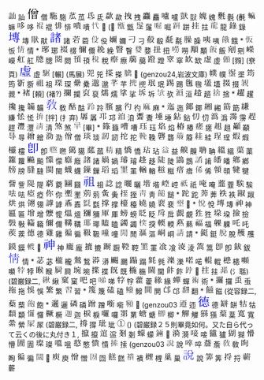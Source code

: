 ![_c-aVVzQ.png](images/_c-aVVzQ.png) 訕 
![_c-buNMn.png](images/_c-buNMn.png) 僧 
![_c08M88d.png](images/_c08M88d.png) 駞 
![_c0PJQgs.png](images/_c0PJQgs.png) 苽 
![_c0Rg_pC.png](images/_c0Rg_pC.png) 氐 
![_c1EbcMl.png](images/_c1EbcMl.png) 歘 
![_c1Jwc2P.png](images/_c1Jwc2P.png) 拽 
![_c1ofdwS.png](images/_c1ofdwS.png) 麤 
![_c24Vclg.png](images/_c24Vclg.png) 嚧 
![_c2919Qh.png](images/_c2919Qh.png) 獃 
![_c2GUN0V.png](images/_c2GUN0V.png) 媿 
![_c2MwYCQ.png](images/_c2MwYCQ.png) 氎 (㲲
![_c2X4VI3.png](images/_c2X4VI3.png) 䗫 
![_c2_vmX7.png](images/_c2_vmX7.png) 哆 
![_c2nw8ed.png](images/_c2nw8ed.png) 裩 
![_c2weiSi.png](images/_c2weiSi.png) 悱 
![_c3ZHzzE.png](images/_c3ZHzzE.png) 嘳 
![_c3b-8qd.png](images/_c3b-8qd.png) 𢖺 (忒
![_c3f3cLp.png](images/_c3f3cLp.png) 甑 
![_c3gJYrc.png](images/_c3gJYrc.png) 鬔 
![_c3hPGUn.png](images/_c3hPGUn.png) 啒 
![_c3m2Jpk.png](images/_c3m2Jpk.png) 跰 
![_c3ws3a5.png](images/_c3ws3a5.png) 拄 
![_c4DVhgP.png](images/_c4DVhgP.png) 龍 
![_c53Ldg-.png](images/_c53Ldg-.png) 錄 
![_c5W19AM.png](images/_c5W19AM.png) 塼 
![_c5aIz2K.png](images/_c5aIz2K.png) 猒 
![_c5cbYR1.png](images/_c5cbYR1.png) 諸 
![_c5nWgZ2.png](images/_c5nWgZ2.png) 菪 
![_c60f55s.png](images/_c60f55s.png) 伇 
![_c6WB2PD.png](images/_c6WB2PD.png) 嬭 
![_c6jrh_n.png](images/_c6jrh_n.png) 刁 
![_c6lU0kH.png](images/_c6lU0kH.png) 殽 
![_c6rFhG-.png](images/_c6rFhG-.png) 氄 
![_c6sk7GU.png](images/_c6sk7GU.png) 臊 
![_c70WpBb.png](images/_c70WpBb.png) 咦 
![_c7_OZWV.png](images/_c7_OZWV.png) 餓 *
![_c7g_AUa.png](images/_c7g_AUa.png) 㤆 
![_c7klNPe.png](images/_c7klNPe.png) 情 *
![_c8J-9zJ.png](images/_c8J-9zJ.png) 琊 
![_c8JsoUV.png](images/_c8JsoUV.png) 䄌 
![_c8LIWNE.png](images/_c8LIWNE.png) 儞 
![_c8M1qNw.png](images/_c8M1qNw.png) 絻 
![_c8PzPBh.png](images/_c8PzPBh.png) 瞖 
![_c8YgFul.png](images/_c8YgFul.png) 㜈 
![_c8bsBVV.png](images/_c8bsBVV.png) 扭 
![_c8o9jRT.png](images/_c8o9jRT.png) 嘮 
![_c93thOp.png](images/_c93thOp.png) 顒 
![_c9M0Abs.png](images/_c9M0Abs.png) 飯 
![_c9N1gJs.png](images/_c9N1gJs.png) 剜 
![_c9NyjYr.png](images/_c9NyjYr.png) 嶸 
![_c9R0q-T.png](images/_c9R0q-T.png) 舡 
![_c9ptdEX.png](images/_c9ptdEX.png) 牕 
![_c9t0r9x.png](images/_c9t0r9x.png) 閦 
![_cAqQREx.png](images/_cAqQREx.png) 頇 
![_cAwLMeB.png](images/_cAwLMeB.png) 稅 
![_cBGZT_I.png](images/_cBGZT_I.png) 瘵 
![_cBiMY0T.png](images/_cBiMY0T.png) 﨟 
![_cBlgg60.png](images/_cBlgg60.png) 蹬 
![_cBw5_rp.png](images/_cBw5_rp.png) 窣 
![_cCAkfZQ.png](images/_cCAkfZQ.png) 缼 
![_cCKPs3z.png](images/_cCKPs3z.png) 虛 
![_cCQv_7X.png](images/_cCQv_7X.png) [顟] (尞頁)
![_cCc7hMy.png](images/_cCc7hMy.png) 虛 
![_cCjVaDr.png](images/_cCjVaDr.png) [輾] (馬展)
![_cD6xSJc.png](images/_cD6xSJc.png) 兕 
![_cD8gvsD.png](images/_cD8gvsD.png) 搽 
![_cDA9JTC.png](images/_cDA9JTC.png) 𦡬 (genzou24,岩波文庫)
![_cDFye3f.png](images/_cDFye3f.png) 幞 
![_cDHi0OM.png](images/_cDHi0OM.png) 埿 
![_cD_tjov.png](images/_cD_tjov.png) 筠 
![_cDiMY-x.png](images/_cDiMY-x.png) 斵 
![_cDlLm8i.png](images/_cDlLm8i.png) 祖 
![_cDtYY1o.png](images/_cDtYY1o.png) 琛 
![_cDvY-xS.png](images/_cDvY-xS.png) 纍 
![_cE4rsXB.png](images/_cE4rsXB.png) 邈 
![_cEEK4m0.png](images/_cEEK4m0.png) 芊 
![_cEUttgc.png](images/_cEUttgc.png) 㨮 
![_cEhDsUw.png](images/_cEhDsUw.png) 珉 
![_cEog3ho.png](images/_cEog3ho.png) 踢 
![_cF2_t8i.png](images/_cF2_t8i.png) 毱 
![_cF6di9Y.png](images/_cF6di9Y.png) 壒 
![_cFLkkaQ.png](images/_cFLkkaQ.png) 掇 
![_cFtB5zk.png](images/_cFtB5zk.png) 䚄 *
![_cFvHGuZ.png](images/_cFvHGuZ.png) [頼] (褚?)
![_cFwJhgA.png](images/_cFwJhgA.png) 攔 
![_cFxe5yM.png](images/_cFxe5yM.png) 裒 
![_cG6Wmjx.png](images/_cG6Wmjx.png) 燸 
![_cG8KC_F.png](images/_cG8KC_F.png) 挲 
![_cH3en9i.png](images/_cH3en9i.png) 坼 
![_cH6EBTT.png](images/_cH6EBTT.png) 欤 
![_cHFu1g8.png](images/_cHFu1g8.png) 洹 
![_cHkhRfy.png](images/_cHkhRfy.png) 趦 
![_cI1YBsQ.png](images/_cI1YBsQ.png) 捨 *
![_cI7s3xO.png](images/_cI7s3xO.png) 趯 
![_cI9ZCGZ.png](images/_cI9ZCGZ.png) 攙 
![_cI9ubTD.png](images/_cI9ubTD.png) 韛 
![_cIR47Nj.png](images/_cIR47Nj.png) 敎 
![_cIe6sJ9.png](images/_cIe6sJ9.png) 酤 
![_cIfCa8T.png](images/_cIfCa8T.png) 跉 
![_cJGJAuO.png](images/_cJGJAuO.png) 臏 
![_cJN4kRh.png](images/_cJN4kRh.png) 彴 
![_cJP7RJ-.png](images/_cJP7RJ-.png) 麻 *
![_cJlPENg.png](images/_cJlPENg.png) 迤 
![_cJmCJu7.png](images/_cJmCJu7.png) 鎁 
![_cK2QBRl.png](images/_cK2QBRl.png) 緗 
![_cKCt5ys.png](images/_cKCt5ys.png) 筯 
![_cKO6F0M.png](images/_cKO6F0M.png) 縑 
![_cKRoZF1.png](images/_cKRoZF1.png) 恡 
![_cKabH-y.png](images/_cKabH-y.png) [拌] (扌弃)
![_cKb9Iag.png](images/_cKb9Iag.png) 羼 
![_cKkkErQ.png](images/_cKkkErQ.png) 邛 
![_cKuK4L4.png](images/_cKuK4L4.png) 洎 
![_cL0Tw3v.png](images/_cL0Tw3v.png) 聻 
![_cL0wbVA.png](images/_cL0wbVA.png) 埵 
![_cL9DDq_.png](images/_cL9DDq_.png) 鉆 
![_cLAajMy.png](images/_cLAajMy.png) 忉 
![_cLMKKnQ.png](images/_cLMKKnQ.png) 潙 
![_cLYAf-j.png](images/_cLYAf-j.png) 霶 
![_cLhgFXB.png](images/_cLhgFXB.png) 趕 
![_cLpBaxK.png](images/_cLpBaxK.png) 灃 
![_cLt0ZEi.png](images/_cLt0ZEi.png) 淸 
![_cLw6fRy.png](images/_cLw6fRy.png) 煞 
![_cM1mr0_.png](images/_cM1mr0_.png) [畢] *
![_cM4bGMH.png](images/_cM4bGMH.png) 籙 
![_cMSEIpo.png](images/_cMSEIpo.png) 嘈 
![_cMUyYFU.png](images/_cMUyYFU.png) 珏 
![_cMyyYsq.png](images/_cMyyYsq.png) 焰 
![_cMzxZcr.png](images/_cMzxZcr.png) 樁 
![_cNZ1rBN.png](images/_cNZ1rBN.png) 瘥 
![_cNamw3U.png](images/_cNamw3U.png) 趄 
![_cOMROsz.png](images/_cOMROsz.png) 顢 
![_cOrMl01.png](images/_cOrMl01.png) 㝵 
![_cP9oMx2.png](images/_cP9oMx2.png) 繒 
![_cPa0OHq.png](images/_cPa0OHq.png) 泐 
![_cPeLTvK.png](images/_cPeLTvK.png) 僧 
![_cPsBQ8F.png](images/_cPsBQ8F.png) 琰 
![_cPtPhZc.png](images/_cPtPhZc.png) 訒 
![_cQ1XKIo.png](images/_cQ1XKIo.png) 拕 
![_cQ8xbO4.png](images/_cQ8xbO4.png) 鞔 
![_cQVBXYh.png](images/_cQVBXYh.png) 礱 
![_cQoh_Dx.png](images/_cQoh_Dx.png) 䉬 
![_cRNRSQK.png](images/_cRNRSQK.png) 絓 
![_cRVd89O.png](images/_cRVd89O.png) 珵 
![_cRYP9AM.png](images/_cRYP9AM.png) 煆 
![_cRa4hol.png](images/_cRa4hol.png) 欞 
![_cRpXKmw.png](images/_cRpXKmw.png) 卽 
![_cRtAFIm.png](images/_cRtAFIm.png) 㬠 
![_cSCq-sb.png](images/_cSCq-sb.png) 獦 
![_cSPyS1R.png](images/_cSPyS1R.png) 蓏 
![_cSQgioD.png](images/_cSQgioD.png) 精 
![_cSRBsYL.png](images/_cSRBsYL.png) 憍 
![_cSweJAj.png](images/_cSweJAj.png) 玷 
![_cSyV3U8.png](images/_cSyV3U8.png) 益 
![_cT2pL7H.png](images/_cT2pL7H.png) 齅 
![_cT3LhM9.png](images/_cT3LhM9.png) 聃 
![_cTGU2_X.png](images/_cTGU2_X.png) 縕 
![_cTaBTau.png](images/_cTaBTau.png) 蕖 
![_cTdai1G.png](images/_cTdai1G.png) 籮 
![_cTiM-va.png](images/_cTiM-va.png) 飈 
![_cTmSzen.png](images/_cTmSzen.png) 懞 
![_cTu9hq6.png](images/_cTu9hq6.png) 廕 
![_cTy9v7k.png](images/_cTy9v7k.png) 諸 
![_cU71g14.png](images/_cU71g14.png) 媧 
![_cU7bvyB.png](images/_cU7bvyB.png) 璿 
![_cUIvLBi.png](images/_cUIvLBi.png) 趍 
![_cUJdp2z.png](images/_cUJdp2z.png) 陡 
![_cURjUtj.png](images/_cURjUtj.png) 鵾 
![_cUWFuD_.png](images/_cUWFuD_.png) 誵 
![_cUW_t3P.png](images/_cUW_t3P.png) 皤 
![_cU_SzIh.png](images/_cU_SzIh.png) 鄕 
![_cUjBtvE.png](images/_cUjBtvE.png) 牓 
![_cUpgnaQ.png](images/_cUpgnaQ.png) 膖 
![_cUplPmb.png](images/_cUplPmb.png) 閩 
![_cUwDYaK.png](images/_cUwDYaK.png) 蠛 
![_cUzF_NA.png](images/_cUzF_NA.png) 鏁 
![_cV8ajVW.png](images/_cV8ajVW.png) 瑫 
![_cW-xKeA.png](images/_cW-xKeA.png) 罣 
![_cW9Q4Pj.png](images/_cW9Q4Pj.png) 輶 
![_cWB-wC_.png](images/_cWB-wC_.png) 糍 
![_cWGEhNF.png](images/_cWGEhNF.png) 瘖 
![_cWNsXuR.png](images/_cWNsXuR.png) 俙 
![_cWkvS29.png](images/_cWkvS29.png) 顇 
![_cWvqDl0.png](images/_cWvqDl0.png) 犍 
![_cWw6Qly.png](images/_cWw6Qly.png) 訾 
![_cWw9evQ.png](images/_cWw9evQ.png) 隄 
![_cWzm3Cs.png](images/_cWzm3Cs.png) 藭 
![_cX6CEDb.png](images/_cX6CEDb.png) 圝 
![_cXGaW63.png](images/_cXGaW63.png) 祖 
![_cXGbug7.png](images/_cXGbug7.png) 諗 
![_cXIgV1X.png](images/_cXIgV1X.png) 曬 
![_cXSIyZO.png](images/_cXSIyZO.png) 堦 
![_cXT7iaW.png](images/_cXT7iaW.png) 崆 
![_cXry_97.png](images/_cXry_97.png) 祇 
![_cY3mkBk.png](images/_cY3mkBk.png) 唵 
![_cYIEvAS.png](images/_cYIEvAS.png) 虀 
![_cYRGZwt.png](images/_cYRGZwt.png) 騃 
![_cY_wVTX.png](images/_cY_wVTX.png) 呿 
![_cYnyGP0.png](images/_cYnyGP0.png) 瘂 
![_cYtdofS.png](images/_cYtdofS.png) 你 
![_cZ7Eo6j.png](images/_cZ7Eo6j.png) 壍 
![_cZ9niqj.png](images/_cZ9niqj.png) 莂 
![_cZtgdrL.png](images/_cZtgdrL.png) 夤 
![_c_FhWgE.png](images/_c_FhWgE.png) 挃 
![_c_GFJ-l.png](images/_c_GFJ-l.png) 靑 
![_c_czhg_.png](images/_c_czhg_.png) 䭔 *
![_caEgBF_.png](images/_caEgBF_.png) 跎 
![_caGyXqK.png](images/_caGyXqK.png) 莾 
![_caQaRBr.png](images/_caQaRBr.png) 袟 
![_cay0FKG.png](images/_cay0FKG.png) 踧 
![_cay7Eud.png](images/_cay7Eud.png) 烘 
![_cbBd_hY.png](images/_cbBd_hY.png) 翎 
![_cbKgc4v.png](images/_cbKgc4v.png) 謼 
![_cbeELJq.png](images/_cbeELJq.png) 鼒 
![_cbkJYAn.png](images/_cbkJYAn.png) 㲯 
![_cc0hloI.png](images/_cc0hloI.png) 撑 
![_ccErbyQ.png](images/_ccErbyQ.png) 檯 
![_ccGiJ4y.png](images/_ccGiJ4y.png) 嬈 
![_ccO9JVi.png](images/_ccO9JVi.png) 裵 
![_ccRqtTU.png](images/_ccRqtTU.png) 𡎺 *
![_ccVzgAc.png](images/_ccVzgAc.png) 悅 
![_cd7kG4E.png](images/_cd7kG4E.png) 塼 
![_cdT3Aoz.png](images/_cdT3Aoz.png) 神 
![_cdefSBo.png](images/_cdefSBo.png) 匾 
![_cdjCTu-.png](images/_cdjCTu-.png) 增 
![_cdrXfqs.png](images/_cdrXfqs.png) 懡 
![_ce3u7Xx.png](images/_ce3u7Xx.png) 熅 
![_ceIHJA-.png](images/_ceIHJA-.png) 獼 
![_ceInpGv.png](images/_ceInpGv.png) 厙 
![_ceJODA_.png](images/_ceJODA_.png) 螃 
![_ceU-mE0.png](images/_ceU-mE0.png) 眨 
![_ceWi2xo.png](images/_ceWi2xo.png) 戽 
![_ceY1t1_.png](images/_ceY1t1_.png) 覰 
![_cere3xy.png](images/_cere3xy.png) 狌 
![_cet_Ylr.png](images/_cet_Ylr.png) 垜 
![_cezCDF2.png](images/_cezCDF2.png) 撿 
![_cf90p8p.png](images/_cf90p8p.png) 斅 
![_cfLInD8.png](images/_cfLInD8.png) 𥶡 
![_cfMK3Qe.png](images/_cfMK3Qe.png) 儞 
![_cfw0elm.png](images/_cfw0elm.png) 鞲 
![_cg7PKit.png](images/_cg7PKit.png) 瑘 
![_cgGiUWG.png](images/_cgGiUWG.png) 瞌 
![_cgNlwtC.png](images/_cgNlwtC.png) 蠲 
![_cgWpiua.png](images/_cgWpiua.png) 揬 
![_cgXHfHs.png](images/_cgXHfHs.png) 輭 
![_cgpqFPB.png](images/_cgpqFPB.png) 爇 
![_cgtvPxM.png](images/_cgtvPxM.png) 福 
![_cgwtAQB.png](images/_cgwtAQB.png) 躶 
![_ch6p0mu.png](images/_ch6p0mu.png) 吒 
![_chA87-X.png](images/_chA87-X.png) 蒺 
![_chABteA.png](images/_chABteA.png) 德 
![_chE_KJj.png](images/_chE_KJj.png) 雞 
![_chK5pJF.png](images/_chK5pJF.png) 徧 
![_ci41xW9.png](images/_ci41xW9.png) 靸 
![_ciFIf4x.png](images/_ciFIf4x.png) 噇 
![_ciPFfa0.png](images/_ciPFfa0.png) 閒 
![_ciV6I3p.png](images/_ciV6I3p.png) 漚 
![_cibf1Rl.png](images/_cibf1Rl.png) 峒 
![_cigRKYF.png](images/_cigRKYF.png) 請 *
![_cigVzwk.png](images/_cigVzwk.png) 鋌 
![_cit8gKw.png](images/_cit8gKw.png) 脫 
![_civlYSr.png](images/_civlYSr.png) 雘 
![_cj-xJh8.png](images/_cj-xJh8.png) 鏌 
![_cj0gKKY.png](images/_cj0gKKY.png) 𨍏 
![_cjBrTBe.png](images/_cjBrTBe.png) 神 
![_cj_wmIR.png](images/_cj_wmIR.png) 龐 
![_cjl52hg.png](images/_cjl52hg.png) 摝 
![_cjmr1C4.png](images/_cjmr1C4.png) 蹰 
![_cjqnUnR.png](images/_cjqnUnR.png) 鞚 
![_cjwg2Qa.png](images/_cjwg2Qa.png) 罣 
![_cjzfXVS.png](images/_cjzfXVS.png) 飡 
![_ck-qnPe.png](images/_ck-qnPe.png) 淩 
![_ck5F26u.png](images/_ck5F26u.png) 篙 
![_ckLCAJm.png](images/_ckLCAJm.png) 卽 
![_ckLI1c3.png](images/_ckLI1c3.png) 鈸 
![_ckbAIcS.png](images/_ckbAIcS.png) 情 *
![_ckpXF_P.png](images/_ckpXF_P.png) 苾 
![_clECCI2.png](images/_clECCI2.png) 櫳 
![_clFewj8.png](images/_clFewj8.png) 鶖 
![_clQdE6i.png](images/_clQdE6i.png) 漭 
![_clR1Prl.png](images/_clR1Prl.png) 颺 
![_cl_r4Mr.png](images/_cl_r4Mr.png) 蹋 
![_cljK1xR.png](images/_cljK1xR.png) 毿 
![_cm69Q9T.png](images/_cm69Q9T.png) 濼 
![_cmBP3hk.png](images/_cmBP3hk.png) 喏 
![_cmGhk_K.png](images/_cmGhk_K.png) 輥 
![_cmTyQoG.png](images/_cmTyQoG.png) 槵 
![_cmXl52m.png](images/_cmXl52m.png) 嚬 
![_cm_6HVU.png](images/_cm_6HVU.png) 㹀 
![_cm_foj5.png](images/_cm_foj5.png) 睺 
![_cml5pJF.png](images/_cml5pJF.png) 屙 
![_cmsanwV.png](images/_cmsanwV.png) 埦 
![_cnAgUfd.png](images/_cnAgUfd.png) 揲 
![_cnNXfTq.png](images/_cnNXfTq.png) 既 
![_cnNn24P.png](images/_cnNn24P.png) 椸 
![_cnonxI1.png](images/_cnonxI1.png) 閫 
![_co1AKat.png](images/_co1AKat.png) 飰 
![_co6pF0m.png](images/_co6pF0m.png) 𨁝 
![_coB6co0.png](images/_coB6co0.png) 拄 
![_coQzVUy.png](images/_coQzVUy.png) (氵聒) (碧巌録二,
![_cokLYJc.png](images/_cokLYJc.png) 䋺 
![_cov6k_Y.png](images/_cov6k_Y.png) 窠 
![_coycu3S.png](images/_coycu3S.png) 吧 
![_cp3qF1V.png](images/_cp3qF1V.png) 㖒 
![_cp8_MJK.png](images/_cp8_MJK.png) 牸 
![_cpFbVHZ.png](images/_cpFbVHZ.png) 藿 
![_cpOpHXa.png](images/_cpOpHXa.png) 緣 
![_cpqVBm-.png](images/_cpqVBm-.png) 蟬 
![_cq4Rwve.png](images/_cq4Rwve.png) 術 *
![_cq5aOR_.png](images/_cq5aOR_.png) 攞 
![_cq8blvb.png](images/_cq8blvb.png) 䖝 
![_cqDMKM2.png](images/_cqDMKM2.png) 拖 
![_cqGlJqs.png](images/_cqGlJqs.png) 悞 
![_cqLGwk_.png](images/_cqLGwk_.png) 繁 
![_cqXo3yf.png](images/_cqXo3yf.png) 習 *
![_cqj6yrc.png](images/_cqj6yrc.png) 篾 
![_cr4aF7j.png](images/_cr4aF7j.png) 磕 
![_crA37Y5.png](images/_crA37Y5.png) 鱍 
![_crD26E7.png](images/_crD26E7.png) 閴 
![_crFHTn5.png](images/_crFHTn5.png) 邙 
![_crFSfCW.png](images/_crFSfCW.png) 翻 *
![_crIA8j-.png](images/_crIA8j-.png) 𩝐 (從容録二,
![_crSLSbT.png](images/_crSLSbT.png) 蔾 
![_crSkdR7.png](images/_crSkdR7.png) 飽 *
![_cre-mQb.png](images/_cre-mQb.png) 邐 
![_crn2NQQ.png](images/_crn2NQQ.png) 磷 
![_crwGWcl.png](images/_crwGWcl.png) 蹭 
![_cs-H1t8.png](images/_cs-H1t8.png) 㘅 
![_csCb9nz.png](images/_csCb9nz.png) 𩕳 (genzou03
![_csEzP0F.png](images/_csEzP0F.png) 迊 
![_csYxhe6.png](images/_csYxhe6.png) 德 
![_cs_258M.png](images/_cs_258M.png) 缾 
![_cscCA1f.png](images/_cscCA1f.png) 牯 
![_ct6hR_Q.png](images/_ct6hR_Q.png) 纇 
![_ct7lU2E.png](images/_ct7lU2E.png) 㦬 
![_ctFQ15t.png](images/_ctFQ15t.png) 橛 
![_ctGo09t.png](images/_ctGo09t.png) 迦 
![_ctI_7dm.png](images/_ctI_7dm.png) 棙 
![_ctYDgu0.png](images/_ctYDgu0.png) 囉 
![_cu4bNO6.png](images/_cu4bNO6.png) 罤 
![_cuBO0zX.png](images/_cuBO0zX.png) 螗 
![_cuGFxzL.png](images/_cuGFxzL.png) 楖 *
![_cuRp57i.png](images/_cuRp57i.png) 觶 
![_cu_nqpa.png](images/_cu_nqpa.png) 猻 
![_cun-0sw.png](images/_cun-0sw.png) 葈 
![_cv4Cex7.png](images/_cv4Cex7.png) 寬 
![_cvNPzTS.png](images/_cvNPzTS.png) 縈 
![_cvVeXzK.png](images/_cvVeXzK.png) 㞘 (碧巌録二,
![_cwKEnbV.png](images/_cwKEnbV.png) 撐 
![_cwM3Nh9.png](images/_cwM3Nh9.png) 玼 
![_cwTFeYy.png](images/_cwTFeYy.png) () (碧巌録２５則畢竟如何。又た自ら代って云くの後に丸付き１,
![_cwX-qdy.png](images/_cwX-qdy.png) 攛 
![_cwaYKcb.png](images/_cwaYKcb.png) 逭 
![_cwm5E3j.png](images/_cwm5E3j.png) 剗 
![_cwqdsmP.png](images/_cwqdsmP.png) 蠓 
![_cwqrDpP.png](images/_cwqrDpP.png) 𨨄 
![_cwwHz5Q.png](images/_cwwHz5Q.png) 漪 
![_cxApdq7.png](images/_cxApdq7.png) 唼 
![_cxGIqph.png](images/_cxGIqph.png) 獹 
![_cxOAt6v.png](images/_cxOAt6v.png) 猢 
![_cxnTW_W.png](images/_cxnTW_W.png) 懵 
![_cxxXc1A.png](images/_cxxXc1A.png) 圊 
![_cxz7Hag.png](images/_cxz7Hag.png) 璨 
![_cyEr4la.png](images/_cyEr4la.png) 嗢 
![_cyKazTE.png](images/_cyKazTE.png) 憨 
![_cyLm4HO.png](images/_cyLm4HO.png) 憒 
![_cyTPLd6.png](images/_cyTPLd6.png) 𢱢 (genzou03
![_cyTg_1x.png](images/_cyTg_1x.png) 說 
![_cykUCIp.png](images/_cykUCIp.png) 啐 
![_cyt19g5.png](images/_cyt19g5.png) 薝 
![_cyuXxNM.png](images/_cyuXxNM.png) 敎 
![_cz13Swv.png](images/_cz13Swv.png) 眴 
![_cz764sf.png](images/_cz764sf.png) 徧 
![_cz8Ll7x.png](images/_cz8Ll7x.png) 𨵩 
![_czKqOUx.png](images/_czKqOUx.png) 庾 
![_czQmcOG.png](images/_czQmcOG.png) 憎 
![_cz_rTxq.png](images/_cz_rTxq.png) 㘞 
![_czb8oGE.png](images/_czb8oGE.png) 餻 
![_czbtp5y.png](images/_czbtp5y.png) 䙡 
![_czeK11i.png](images/_czeK11i.png) 榸 
![_czgRlZR.png](images/_czgRlZR.png) 巢 
![_czjoylW.png](images/_czjoylW.png) 說 
![_czlhKY9.png](images/_czlhKY9.png) 筭 
![_czp-uWr.png](images/_czp-uWr.png) 捋 
![_czpz5sl.png](images/_czpz5sl.png) 蘄 
